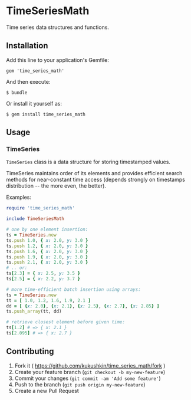 # TimeSeriesMath

Time series data structures and functions.

## Installation

Add this line to your application's Gemfile:

    gem 'time_series_math'

And then execute:

    $ bundle

Or install it yourself as:

    $ gem install time_series_math

## Usage

### TimeSeries

`TimeSeries` class is a data structure for storing timestamped values.

TimeSeries maintains order of its elements and provides efficient search methods
for near-constant time access
(depends strongly on timestamps distribution -- the more even, the better).

Examples:

``` ruby
require 'time_series_math'

include TimeSeriesMath

# one by one element insertion:
ts = TimeSeries.new
ts.push 1.0, { x: 2.0, y: 3.0 }
ts.push 1.2, { x: 2.0, y: 3.0 }
ts.push 1.6, { x: 2.0, y: 3.0 }
ts.push 1.9, { x: 2.0, y: 3.0 }
ts.push 2.1, { x: 2.0, y: 3.0 }
# .. or:
ts[2.3] = { x: 2.5, y: 3.5 }
ts[2.5] = { x: 2.2, y: 3.7 }

# more time-efficient batch insertion using arrays:
ts = TimeSeries.new
tt = [ 1.0, 1.2, 1.6, 1.9, 2.1 ]
dd = [ {x: 2.0}, {x: 2.1}, {x: 2.5}, {x: 2.7}, {x: 2.85} ]
ts.push_array(tt, dd)

# retrieve closest element before given time:
ts[1.2] # => { x: 2.1 }
ts[2.095] # => { x: 2.7 }
```

## Contributing

1. Fork it ( https://github.com/kukushkin/time_series_math/fork )
2. Create your feature branch (`git checkout -b my-new-feature`)
3. Commit your changes (`git commit -am 'Add some feature'`)
4. Push to the branch (`git push origin my-new-feature`)
5. Create a new Pull Request
